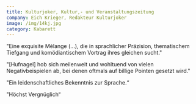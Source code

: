 ```yaml
---
title: Kulturjoker, Kultur,- und Veranstaltungszeitung
company: Eich Krieger, Redakteur Kulturjoker
image: /img/14kj.jpg
category: Kabarett
---
```

"Eine exquisite Mélange (...), die in sprachlicher Präzision, thematischem Tiefgang und komödiantischem Vortrag ihres gleichen sucht."

"\[Hufnagel] hob sich meilenweit und wohltuend von vielen Negativbeispielen ab, bei denen oftmals auf billige Pointen gesetzt wird."

"Ein leidenschaftliches Bekenntnis zur Sprache.“

"Höchst Vergnüglich“